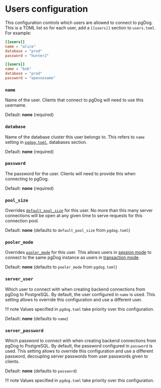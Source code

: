 # Users configuration

This configuration controls which users are allowed to connect to pgDog. This is a TOML list so for each user, add a `[[users]]` section to `users.toml`. For example:

```toml
[[users]]
name = "alice"
database = "prod"
password = "hunter2"

[[users]]
name = "bob"
database = "prod"
password = "opensesame"
```


### `name`

Name of the user. Clients that connect to pgDog will need to use this username.

Default: **none** (required)

### `database`

Name of the database cluster this user belongs to. This refers to `name` setting in [`pgdog.toml`](../pgdog.toml/databases.md), databases section.

Default: **none** (required)

### `password`

The password for the user. Clients will need to provide this when connecting to pgDog.

Default: **none** (required)

### `pool_size`

Overrides [`default_pool_size`](../pgdog.toml/general.md) for this user. No more than this many server connections will be open at any given time to serve requests for this connection pool.

Default: **none** (defaults to `default_pool_size` from `pgdog.toml`)

### `pooler_mode`

Overrides [`pooler_mode`](../pgdog.toml/general.md) for this user. This allows users in [session mode](../../features/session-mode.md) to connect to the
same pgDog instance as users in [transaction mode](../../features/transaction-mode.md).

Default: **none** (defaults to `pooler_mode` from `pgdog.toml`)

### `server_user`

Which user to connect with when creating backend connections from pgDog to PostgreSQL. By default, the user configured in `name` is used. This setting allows to override this configuration and use a different user.

!!! note
    Values specified in `pgdog.toml` take priority over this configuration.

Default: **none** (defaults to `name`)

### `server_password`

Which password to connect with when creating backend connections from pgDog to PostgreSQL. By default, the password configured in `password` is used. This setting allows to override this configuration and use a different password, decoupling server passwords from user passwords given to clients.

Default: **none** (defaults to `password`)

!!! note
    Values specified in `pgdog.toml` take priority over this configuration.
